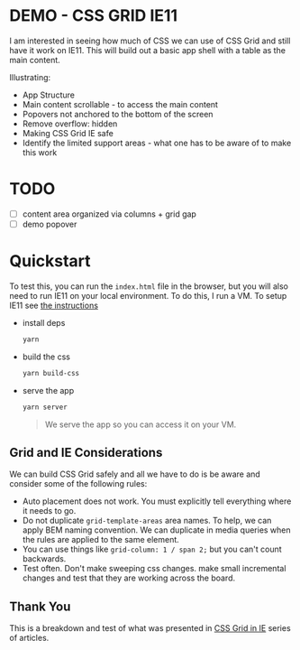 # DEMO - CSS GRID IE11

I am interested in seeing how much of CSS we can use of CSS Grid and still have it work on IE11. This will build out a basic app shell with a table as the main content.

Illustrating:

- App Structure
- Main content scrollable - to access the main content
- Popovers not anchored to the bottom of the screen
- Remove overflow: hidden
- Making CSS Grid IE safe
- Identify the limited support areas - what one has to be aware of to make this work

# TODO

- [ ] content area organized via columns + grid gap
- [ ] demo popover

# Quickstart

To test this, you can run the `index.html` file in the browser, but you will also need to run IE11 on your local environment. To do this, I run a VM. To setup IE11 see [the instructions](https://github.com/ca-cwds/intake/wiki/Running-IE-11-or-Edge-in-VirtualBox)

- install deps

  ```bash
  yarn
  ```

- build the css

  ```bash
  yarn build-css
  ```

- serve the app

  ```bash
  yarn server
  ```

  > We serve the app so you can access it on your VM.

## Grid and IE Considerations

We can build CSS Grid safely and all we have to do is be aware and consider some of the following rules:

- Auto placement does not work. You must explicitly tell everything where it needs to go.
- Do not duplicate `grid-template-areas` area names. To help, we can apply BEM naming convention. We can duplicate in media queries when the rules are applied to the same element.
- You can use things like `grid-column: 1 / span 2;` but you can't count backwards.
- Test often. Don't make sweeping css changes. make small incremental changes and test that they are working across the board.

## Thank You

This is a breakdown and test of what was presented in [CSS Grid in IE](https://css-tricks.com/css-grid-in-ie-css-grid-and-the-new-autoprefixer/) series of articles.
